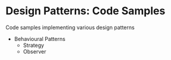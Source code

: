 # Design Patterns: Code Samples 
Code samples implementing various design patterns

- Behavioural Patterns
  - Strategy
  - Observer 
